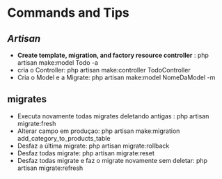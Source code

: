 # Commands and Tips


## _Artisan_

- **Create template, migration, and factory resource controller** : php artisan make:model Todo -a
- cria o Controller: php artisan make:controller TodoController
- Cria o Model e a Migrate: php artisan make:model NomeDaModel -m

## migrates

- Executa novamente todas migrates deletando antigas : php artisan migrate:fresh 
- Alterar campo em produçao: php artisan make:migration add_category_to_products_table 
- Desfaz a última migrate: php artisan migrate:rollback
- Desfaz todas migrate: php artisan migrate:reset
- Desfaz todas migrate e faz o migrate novamente sem deletar: php artisan migrate:refresh